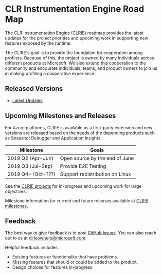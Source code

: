 # CLR Instrumentation Engine Road Map

The CLR Instrumentation Engine (CLRIE) roadmap provides the latest updates for the project priorities and upcoming work in supporting new features exposed by the runtime.

The CLRIE's goal is to provide the foundation for cooperation among profilers. Because of this, the project is owned by many individuals across different products at Microsoft. We also extend this cooperation to the community and encourate individuals, teams, and product owners to join us in making profiling a cooperative experience.

## Released Versions

* [Latest Updates](changelog.md)

## Upcoming Milestones and Releases

For Azure platforms, CLRIE is available as a first-party extension and new versions are released based on the needs of the depending products such as Snapshot Debugger and Application Insights.

| Milestone         | Goals                                    |
|-------------------|------------------------------------------|
| 2019 Q2 (Apr-Jun) | Open source by the end of June           |
| 2019 Q3 (Jul-Sep) | Provide E2E Testing                      |
| 2019 Q4+ (Oct-???)| Support redistribution on Linux          |

See the [CLRIE projects](https://github.com/Microsoft/CLRInstrumentationEngine/projects) for in-progress and upcoming work for large objectives.

Milestone information for current and future releases available at [CLRIE milestones](https://github.com/Microsoft/CLRInstrumentationEngine/milestones).

## Feedback

The best way to give feedback is to post [GitHub issues](https://github.com/Microsoft/CLRInstrumentationEngine/issues). You can also reach out to us at clrieowners@microsoft.com.

Helpful feedback includes:
* Existing features or functionality that have problems.
* Missing features that should or could be added to the product.
* Design choices for features in-progress

